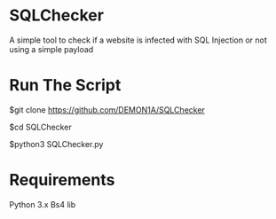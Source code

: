 # SQLChecker
  A simple tool to check if a website is infected  with SQL Injection or not using a simple payload
# Run The Script
  $git clone https://github.com/DEMON1A/SQLChecker

  $cd SQLChecker

  $python3 SQLChecker.py
# Requirements
  Python 3.x
  Bs4 lib
